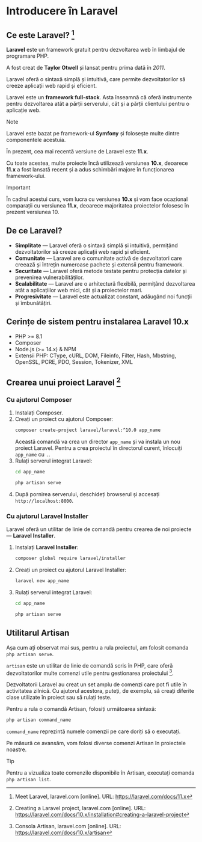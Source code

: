 # Introducere în Laravel

## Ce este Laravel? [^1]

**Laravel** este un framework gratuit pentru dezvoltarea web în limbajul de programare PHP.

A fost creat de **Taylor Otwell** și lansat pentru prima dată în _2011_.

Laravel oferă o sintaxă simplă și intuitivă, care permite dezvoltatorilor să creeze aplicații web rapid și eficient.

Laravel este un **framework full-stack**. Asta înseamnă că oferă instrumente pentru dezvoltarea atât a părții serverului, cât și a părții clientului pentru o aplicație web.

> [!NOTE]  
> Laravel este bazat pe framework-ul **Symfony** și folosește multe dintre componentele acestuia.

În prezent, cea mai recentă versiune de Laravel este **11.x**.

Cu toate acestea, multe proiecte încă utilizează versiunea **10.x**, deoarece **11.x** a fost lansată recent și a adus schimbări majore în funcționarea framework-ului.

> [!IMPORTANT]  
> În cadrul acestui curs, vom lucra cu versiunea **10.x** și vom face ocazional comparații cu versiunea **11.x**, deoarece majoritatea proiectelor folosesc în prezent versiunea 10.

## De ce Laravel?

- **Simplitate** — Laravel oferă o sintaxă simplă și intuitivă, permițând dezvoltatorilor să creeze aplicații web rapid și eficient.
- **Comunitate** — Laravel are o comunitate activă de dezvoltatori care creează și întrețin numeroase pachete și extensii pentru framework.
- **Securitate** — Laravel oferă metode testate pentru protecția datelor și prevenirea vulnerabilităților.
- **Scalabilitate** — Laravel are o arhitectură flexibilă, permițând dezvoltarea atât a aplicațiilor web mici, cât și a proiectelor mari.
- **Progresivitate** — Laravel este actualizat constant, adăugând noi funcții și îmbunătățiri.

## Cerințe de sistem pentru instalarea Laravel 10.x

- PHP >= 8.1
- Composer
- Node.js (>= 14.x) & NPM
- Extensii PHP: CType, cURL, DOM, Fileinfo, Filter, Hash, Mbstring, OpenSSL, PCRE, PDO, Session, Tokenizer, XML

## Crearea unui proiect Laravel [^2]

### Cu ajutorul Composer

1. Instalați Composer.
2. Creați un proiect cu ajutorul Composer:
   ```sh
   composer create-project laravel/laravel:^10.0 app_name
   ```
   Această comandă va crea un director `app_name` și va instala un nou proiect Laravel. Pentru a crea proiectul în directorul curent, înlocuiți `app_name` cu `.`.
3. Rulați serverul integrat Laravel:
   ```sh
   cd app_name 

   php artisan serve
   ```
4. După pornirea serverului, deschideți browserul și accesați `http://localhost:8000`.

### Cu ajutorul Laravel Installer

Laravel oferă un utilitar de linie de comandă pentru crearea de noi proiecte — **Laravel Installer**.

1. Instalați **Laravel Installer**:
   ```sh
   composer global require laravel/installer
   ```
2. Creați un proiect cu ajutorul Laravel Installer:
   ```sh
   laravel new app_name
   ```
3. Rulați serverul integrat Laravel:
   ```sh
   cd app_name 

   php artisan serve
   ```

## Utilitarul Artisan

Așa cum ați observat mai sus, pentru a rula proiectul, am folosit comanda `php artisan serve`.

`artisan` este un utilitar de linie de comandă scris în PHP, care oferă dezvoltatorilor multe comenzi utile pentru gestionarea proiectului [^3].

Dezvoltatorii Laravel au creat un set amplu de comenzi care pot fi utile în activitatea zilnică. Cu ajutorul acestora, puteți, de exemplu, să creați diferite clase utilizate în proiect sau să rulați teste.

Pentru a rula o comandă Artisan, folosiți următoarea sintaxă:
```sh
php artisan command_name
```

`command_name` reprezintă numele comenzii pe care doriți să o executați.

Pe măsură ce avansăm, vom folosi diverse comenzi Artisan în proiectele noastre.

> [!TIP]  
> Pentru a vizualiza toate comenzile disponibile în Artisan, executați comanda `php artisan list`.

[^1]: Meet Laravel, laravel.com [online]. URL: https://laravel.com/docs/11.x  
[^2]: Creating a Laravel project, laravel.com [online]. URL: https://laravel.com/docs/10.x/installation#creating-a-laravel-project  
[^3]: Consola Artisan, laravel.com [online]. URL: https://laravel.com/docs/10.x/artisan
